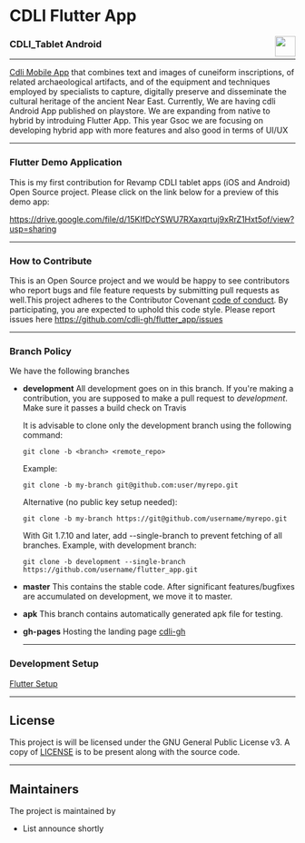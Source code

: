# CDLI Flutter App

<a href='https://play.google.com/store/apps/details?id=com.cdlisolutions.cdli.cdlitablet' target='_blank' align="right"><img align="right" height='36' src='https://s20.postimg.org/muzx3w4jh/google_play_badge.png' /></a>
### CDLI_Tablet Android

---

[Cdli Mobile App](https://cdli.ucla.edu/?q=cdli-tablet) that combines text and images of cuneiform inscriptions, of related archaeological artifacts, and of the equipment and techniques employed by specialists to capture, digitally preserve and disseminate the cultural heritage of the ancient Near East.
Currently, We are having cdli Android App published on playstore. We are expanding from native to hybrid by introduing Flutter App. This year Gsoc we are focusing on developing hybrid app with more features and also good in terms of UI/UX

---

### Flutter Demo Application
This is my first contribution for Revamp CDLI tablet apps (iOS and Android) Open Source project. Please click on the link below for a preview of this demo app:

https://drive.google.com/file/d/15KIfDcYSWU7RXaxqrtuj9xRrZ1Hxt5of/view?usp=sharing

---

### How to Contribute
This is an Open Source project and we would be happy to see contributors who report bugs and file feature requests by submitting pull requests as well.This project adheres to the Contributor Covenant [code of conduct](). By participating, you are expected to uphold this code style. Please report issues here https://github.com/cdli-gh/flutter_app/issues

---

### Branch Policy
We have the following branches
 * **development**
	 All development goes on in this branch. If you're making a contribution,
	 you are supposed to make a pull request to _development_.
	 Make sure it passes a build check on Travis

	 It is advisable to clone only the development branch using the following command:

	`git clone -b <branch> <remote_repo>`

	Example:

	`git clone -b my-branch git@github.com:user/myrepo.git`

	Alternative (no public key setup needed):

	`git clone -b my-branch https://git@github.com/username/myrepo.git`

	With Git 1.7.10 and later, add --single-branch to prevent fetching of all branches. Example, with development branch:

	`git clone -b development --single-branch https://github.com/username/flutter_app.git`

 * **master**
   This contains the stable code. After significant features/bugfixes are accumulated on development, we move it to master.

 * **apk**
   This branch contains automatically generated apk file for testing.

 * **gh-pages**
   Hosting the landing page [cdli-gh](http://cdli-gh.github.io)  
   
   ---
   
### Development Setup
[Flutter Setup](https://flutter.io/get-started/install/)

--- 

## License

This project is will be licensed under the GNU General Public License v3. A copy of [LICENSE]() is to be present along with the source code.

---

## Maintainers
The project is maintained by
 - List announce shortly
